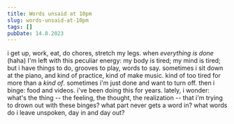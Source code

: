 ```yaml
---
title: Words unsaid at 10pm
slug: words-unsaid-at-10pm
tags: []
pubDate: 14.8.2023
---
```


i get up, work, eat, do chores, stretch my legs. when _everything is done_ (haha) I'm left with this peculiar energy: my body is tired; my mind is tired; but i have things to do, grooves to play, words to say. sometimes i sit down at the piano, and kind of practice, kind of make music. kind of too tired for more than a _kind of_. sometimes i'm just done and want to turn off. then i binge: food and videos. i've been doing this for years. lately, i wonder: what's the thing -- the feeling, the thought, the realization -- that i'm trying to drown out with these binges? what part never gets a word in? what words do i leave unspoken, day in and day out?

